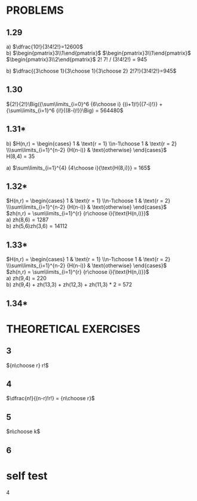 # PROBLEMS
## 1.29
a) $\dfrac{10!}{3!4!2!}=12600$  
b) $\begin{pmatrix}3\\1\end{pmatrix}$ $\begin{pmatrix}3\\1\end{pmatrix}$ 
$\begin{pmatrix}3\\2\end{pmatrix}$ 2! 7! / (3!4!2!) = 945  

b) $\dfrac{{3\choose 1}{3\choose 1}{3\choose 2} 2!7!}{3!4!2!}=945$

## 1.30
${2!}{2!}\Big({\sum\limits_{i=0}^6 {6\choose i} {(i+1)!}{(7-i)!}} + {\sum\limits_{i=1}^6 {i!}{(8-i)!}}\Big) = 564480$

## 1.31*
b) $H(n,r) = \begin{cases} 1 & \text{r = 1} \\n-1\choose 1 & \text{r = 2} \\\sum\limits_{i=1}^{n-2} {H(n-i)} & \text{otherwise} \end{cases}$  
   H(8,4) = 35

a) $\sum\limits_{i=1}^{4} {4\choose i}{\text{H(8,i)}} = 165$

## 1.32* 
$H(n,r) = \begin{cases} 1 & \text{r = 1} \\n-1\choose 1 & \text{r = 2} \\\sum\limits_{i=1}^{n-2} {H(n-i)} & \text{otherwise} \end{cases}$  
$zh(n,r) = \sum\limits_{i=1}^{r} {r\choose i}{\text{H(n,i)}}$  
a) $\text{zh(8,6)} = 1287$  
b) $\text{zh(5,6)zh(3,6)} = 14112$

## 1.33*
$H(n,r) = \begin{cases} 1 & \text{r = 1} \\n-1\choose 1 & \text{r = 2} \\\sum\limits_{i=1}^{n-2} {H(n-i)} & \text{otherwise} \end{cases}$  
$zh(n,r) = \sum\limits_{i=1}^{r} {r\choose i}{\text{H(n,i)}}$  
a) $\text{zh(9,4) = 220}$  
b) $\text{zh(9,4) + zh(13,3) + zh(12,3) + zh(11,3) * 2 = 572}$

## 1.34*




# THEORETICAL EXERCISES
## 3
${n\choose r} r!$

## 4
$\dfrac{n!}{(n-r)!r!} = {n\choose r}$

## 5
$n\choose k$

## 6


# self test
 4 